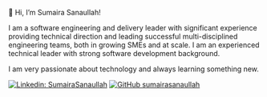 👋 Hi, I’m Sumaira Sanaullah!

I am a software engineering and delivery leader with significant experience providing technical direction and leading successful multi-disciplined engineering teams, both in growing SMEs and at scale. I am an experienced technical leader with strong software development background.

I am very passionate about technology and always learning something new. 

[![Linkedin: SumairaSanaullah](https://img.shields.io/badge/-SumairaSanaullah-blue?style=flat-square&logo=Linkedin&logoColor=white&link=https://www.linkedin.com/in/sumairasanaullah/)](https://www.linkedin.com/in/sumairasanaullah/)
[![GitHub sumairasanaullah](https://img.shields.io/github/followers/sumairasanaullah?label=follow&style=social)](https://github.com/Sumaira-Sanaullah)

<!---
SumairaSanaullahDev/SumairaSanaullah is a ✨ special ✨ repository because its `README.md` (this file) appears on your GitHub profile.
You can click the Preview link to take a look at your changes.
--->
